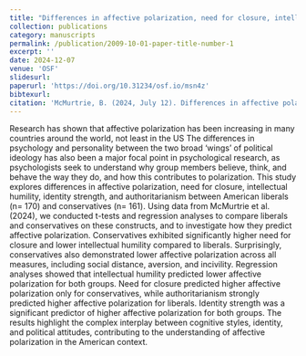 ```yaml
---
title: "Differences in affective polarization, need for closure, intellectual humility, identity strength, and authoritarianism among Liberals and Conservatives [Preprint]"
collection: publications
category: manuscripts
permalink: /publication/2009-10-01-paper-title-number-1
excerpt: ''
date: 2024-12-07
venue: 'OSF'
slidesurl:
paperurl: 'https://doi.org/10.31234/osf.io/msn4z'
bibtexurl: 
citation: 'McMurtrie, B. (2024, July 12). Differences in affective polarization, need for closure, intellectual humility, identity strength, and authoritarianism among Liberals and Conservatives: A secondary data analysis of McMurtrie  (2024). https://doi.org/10.31234/osf.io/msn4z'
---
```


Research has shown that affective polarization has been increasing in many countries around the world, not least in the US The differences in psychology and personality between the two broad ‘wings’ of political ideology has also been a major focal point in psychological research, as psychologists seek to understand why group members believe, think, and behave the way they do, and how this contributes to polarization. This study explores differences in affective polarization, need for closure, intellectual humility, identity strength, and authoritarianism between American liberals (n= 170) and conservatives (n= 161). Using data from McMurtrie et al.(2024), we conducted t-tests and regression analyses to compare liberals and conservatives on these constructs, and to investigate how they predict affective polarization. Conservatives exhibited significantly higher need for closure and lower intellectual humility compared to liberals. Surprisingly, conservatives also demonstrated lower affective polarization across all measures, including social distance, aversion, and incivility. Regression analyses showed that intellectual humility predicted lower affective polarization for both groups. Need for closure predicted higher affective polarization only for conservatives, while authoritarianism strongly predicted higher affective polarization for liberals. Identity strength was a significant predictor of higher affective polarization for both groups. The results highlight the complex interplay between cognitive styles, identity, and political attitudes, contributing to the understanding of affective polarization in the American context.
